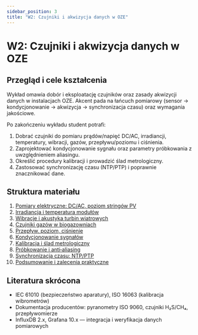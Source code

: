 ```yaml
---
sidebar_position: 3
title: "W2: Czujniki i akwizycja danych w OZE"
---
```


# W2: Czujniki i akwizycja danych w OZE

## Przegląd i cele kształcenia

Wykład omawia dobór i eksploatację czujników oraz zasady akwizycji danych w instalacjach OZE. Akcent pada na łańcuch pomiarowy (sensor → kondycjonowanie → akwizycja → synchronizacja czasu) oraz wymagania jakościowe.

Po zakończeniu wykładu student potrafi:

1. Dobrać czujniki do pomiaru prądów/napięć DC/AC, irradiancji, temperatury, wibracji, gazów, przepływu/poziomu i ciśnienia.
2. Zaprojektować kondycjonowanie sygnału oraz parametry próbkowania z uwzględnieniem aliasingu.
3. Określić procedury kalibracji i prowadzić ślad metrologiczny.
4. Zastosować synchronizację czasu (NTP/PTP) i poprawnie znacznikować dane.

## Struktura materiału

1. [Pomiary elektryczne: DC/AC, poziom stringów PV](./01-elektryczne-pomiary)
2. [Irradiancja i temperatura modułów](./02-irradiancja-temperatura)
3. [Wibracje i akustyka turbin wiatrowych](./03-wibracje-turbiny)
4. [Czujniki gazów w biogazowniach](./04-gazy-biogaz)
5. [Przepływ, poziom, ciśnienie](./05-przeplyw-poziom-cisnienie)
6. [Kondycjonowanie sygnałów](./06-kondycjonowanie-sygnalu)
7. [Kalibracja i ślad metrologiczny](./07-kalibracja-metrologia)
8. [Próbkowanie i anti‑aliasing](./08-sampling-antyaliasing)
9. [Synchronizacja czasu: NTP/PTP](./09-synchronizacja-czasu)
10. [Podsumowanie i zalecenia praktyczne](./10-podsumowanie)

## Literatura skrócona

- IEC 61010 (bezpieczeństwo aparatury), ISO 16063 (kalibracja wibrometrów)
- Dokumentacja producentów: pyranometry ISO 9060, czujniki H₂S/CH₄, przepływomierze
- InfluxDB 2.x, Grafana 10.x — integracja i weryfikacja danych pomiarowych


